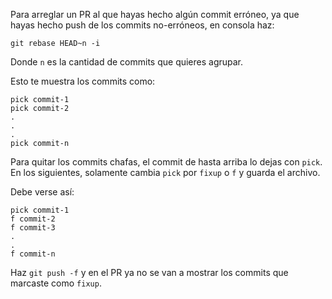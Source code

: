 Para arreglar un PR al que hayas hecho algún commit erróneo, ya que hayas hecho push de los commits no-erróneos, en consola haz:
```
git rebase HEAD~n -i
```
Donde `n` es la cantidad de commits que quieres agrupar.

Esto te muestra los commits como:
```
pick commit-1
pick commit-2
.
.
.
pick commit-n
```
Para quitar los commits chafas, el commit de hasta arriba lo dejas con `pick`. En los siguientes, solamente cambia `pick` por `fixup` o `f` y guarda el archivo. 

Debe verse así:
```
pick commit-1
f commit-2
f commit-3
.
.
f commit-n
```
Haz `git push -f` y en el PR ya no se van a mostrar los commits que marcaste como `fixup`.

